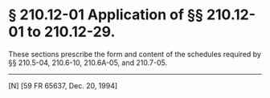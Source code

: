 # § 210.12-01   Application of §§ 210.12-01 to 210.12-29.

These sections prescribe the form and content of the schedules required by §§ 210.5-04, 210.6-10, 210.6A-05, and 210.7-05.



---

[N] [59 FR 65637, Dec. 20, 1994]




